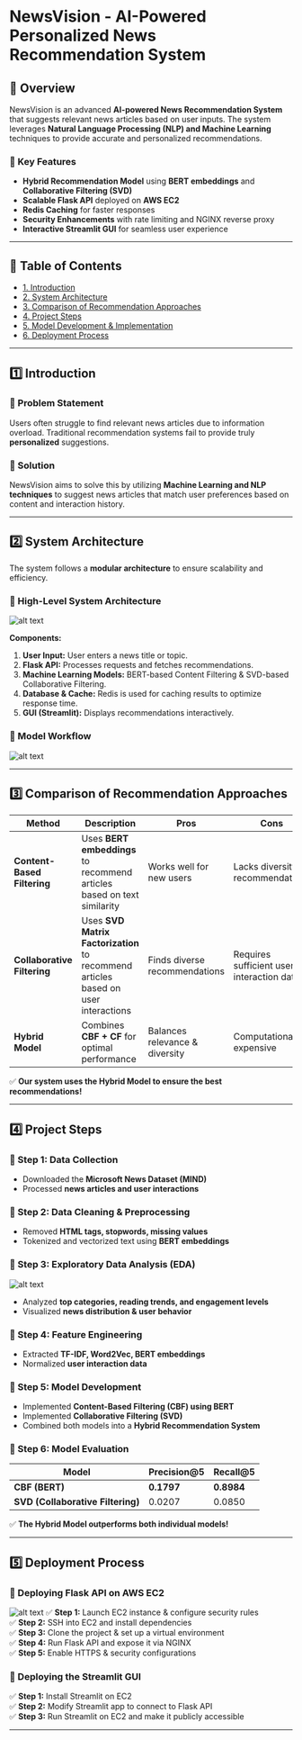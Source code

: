 # **NewsVision - AI-Powered Personalized News Recommendation System**

## **📌 Overview**
NewsVision is an advanced **AI-powered News Recommendation System** that suggests relevant news articles based on user inputs. The system leverages **Natural Language Processing (NLP) and Machine Learning** techniques to provide accurate and personalized recommendations.

### **🔹 Key Features**
- **Hybrid Recommendation Model** using **BERT embeddings** and **Collaborative Filtering (SVD)**
- **Scalable Flask API** deployed on **AWS EC2**
- **Redis Caching** for faster responses
- **Security Enhancements** with rate limiting and NGINX reverse proxy
- **Interactive Streamlit GUI** for seamless user experience

---

## **📑 Table of Contents**
- [1. Introduction](#1-introduction)
- [2. System Architecture](#2-system-architecture)
- [3. Comparison of Recommendation Approaches](#3-comparison-of-recommendation-approaches)
- [4. Project Steps](#4-project-steps)
- [5. Model Development & Implementation](#5-model-development--implementation)
- [6. Deployment Process](#6-deployment-process)

---

## **1️⃣ Introduction**
### **🔹 Problem Statement**
Users often struggle to find relevant news articles due to information overload. Traditional recommendation systems fail to provide truly **personalized** suggestions.

### **🔹 Solution**
NewsVision aims to solve this by utilizing **Machine Learning and NLP techniques** to suggest news articles that match user preferences based on content and interaction history.

---

## **2️⃣ System Architecture**
The system follows a **modular architecture** to ensure scalability and efficiency.

### **🔹 High-Level System Architecture**
![alt text](image.png)

**Components:**
1. **User Input:** User enters a news title or topic.
2. **Flask API:** Processes requests and fetches recommendations.
3. **Machine Learning Models:** BERT-based Content Filtering & SVD-based Collaborative Filtering.
4. **Database & Cache:** Redis is used for caching results to optimize response time.
5. **GUI (Streamlit):** Displays recommendations interactively.

### **🔹 Model Workflow**
![alt text](image-1.png)

---

## **3️⃣ Comparison of Recommendation Approaches**
| **Method**                  | **Description** | **Pros** | **Cons** |
|-----------------------------|----------------|----------|----------|
| **Content-Based Filtering** | Uses **BERT embeddings** to recommend articles based on text similarity | Works well for new users | Lacks diversity in recommendations |
| **Collaborative Filtering** | Uses **SVD Matrix Factorization** to recommend articles based on user interactions | Finds diverse recommendations | Requires sufficient user interaction data |
| **Hybrid Model** | Combines **CBF + CF** for optimal performance | Balances relevance & diversity | Computationally expensive |

✅ **Our system uses the Hybrid Model to ensure the best recommendations!**

---

## **4️⃣ Project Steps**
### **🔹 Step 1: Data Collection**
- Downloaded the **Microsoft News Dataset (MIND)**
- Processed **news articles and user interactions**

### **🔹 Step 2: Data Cleaning & Preprocessing**
- Removed **HTML tags, stopwords, missing values**
- Tokenized and vectorized text using **BERT embeddings**

### **🔹 Step 3: Exploratory Data Analysis (EDA)**
![alt text](image-2.png)
- Analyzed **top categories, reading trends, and engagement levels**
- Visualized **news distribution & user behavior**

### **🔹 Step 4: Feature Engineering**
- Extracted **TF-IDF, Word2Vec, BERT embeddings**
- Normalized **user interaction data**

### **🔹 Step 5: Model Development**
- Implemented **Content-Based Filtering (CBF) using BERT**
- Implemented **Collaborative Filtering (SVD)**
- Combined both models into a **Hybrid Recommendation System**

### **🔹 Step 6: Model Evaluation**
| **Model** | **Precision@5** | **Recall@5** |
|-----------|----------------|--------------|
| **CBF (BERT)** | **0.1797** | **0.8984** |
| **SVD (Collaborative Filtering)** | 0.0207 | 0.0850 |

✅ **The Hybrid Model outperforms both individual models!**

---

## **5️⃣ Deployment Process**
### **🔹 Deploying Flask API on AWS EC2**
![alt text](image-3.png)
✅ **Step 1:** Launch EC2 instance & configure security rules<br>
✅ **Step 2:** SSH into EC2 and install dependencies<br>
✅ **Step 3:** Clone the project & set up a virtual environment<br>
✅ **Step 4:** Run Flask API and expose it via NGINX<br>
✅ **Step 5:** Enable HTTPS & security configurations<br>

### **🔹 Deploying the Streamlit GUI**
✅ **Step 1:** Install Streamlit on EC2<br>
✅ **Step 2:** Modify Streamlit app to connect to Flask API<br>
✅ **Step 3:** Run Streamlit on EC2 and make it publicly accessible<br>

---

